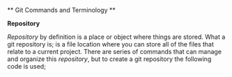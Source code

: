  ** Git Commands and Terminology ** 

   **Repository**

   *Repository* by definition is a place or object where things are stored. What a git repository is; is a file location where you can store all of the files that relate to a current project. There are series of commands that can manage and organize this *repository*, but to create a git repository the following code is used;

   
